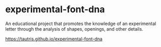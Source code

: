 # experimental-font-dna

An educational project that promotes the knowledge of an experimental letter through the analysis of shapes, openings, and other details.

https://tautris.github.io/experimental-font-dna
